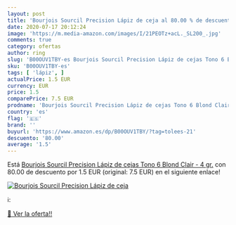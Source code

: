 ```yaml
---
layout: post
title: 'Bourjois Sourcil Precision Lápiz de ceja al 80.00 % de descuento'
date: 2020-07-17 20:12:24
image: 'https://m.media-amazon.com/images/I/21PEOTz+acL._SL200_.jpg'
comments: true
category: ofertas
author: ring
slug: 'B00OUV1TBY-es Bourjois Sourcil Precision Lápiz de cejas Tono 6 Blond...'
sku: 'B00OUV1TBY-es'
tags: [ 'lápiz', ]
actualPrice: 1.5 EUR
currency: EUR
price: 1.5
comparePrice: 7.5 EUR
prodname: 'Bourjois Sourcil Precision Lápiz de cejas Tono 6 Blond Clair - 4 gr.'
country: 'es'
flag: '🇪🇸'
brand: ''
buyurl: 'https://www.amazon.es/dp/B00OUV1TBY/?tag=tolees-21'
descuento: '80.00'
average: '1.5'
---
```


Está [Bourjois Sourcil Precision Lápiz de cejas Tono 6 Blond Clair - 4 gr.](https://www.amazon.es/dp/B00OUV1TBY/?tag=tolees-21) con 80.00 de descuento por 1.5 EUR (original: 7.5 EUR) en el siguiente enlace!

[![Bourjois Sourcil Precision Lápiz de ceja](https://m.media-amazon.com/images/I/21PEOTz+acL._SL200_.jpg)](https://www.amazon.es/dp/B00OUV1TBY/?tag=tolees-21)

ℹ️:


[🛒 Ver la oferta!!](https://www.amazon.es/dp/B00OUV1TBY/?tag=tolees-21)
